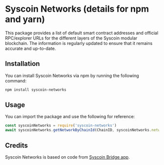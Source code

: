 # Syscoin Networks (details for npm and yarn)

This package provides a list of default smart contract addresses and official RPC/explorer URLs for the different layers of the Syscoin modular blockchain. The information is regularly updated to ensure that it remains accurate and up-to-date.

## Installation

You can install Syscoin Networks via npm by running the following command:

```bash
npm install syscoin-networks
```

## Usage

You can import the package and use the following for reference:

```js
const syscoinNetworks = require('syscoin-networks')
await syscoinNetworks.getNetworkByChainId(ChainID, syscoinNetworks.networks)
```

## Credits

Syscoin Networks is based on code from [Syscoin Bridge app](https://github.com/syscoin/syscoin-bridge).

